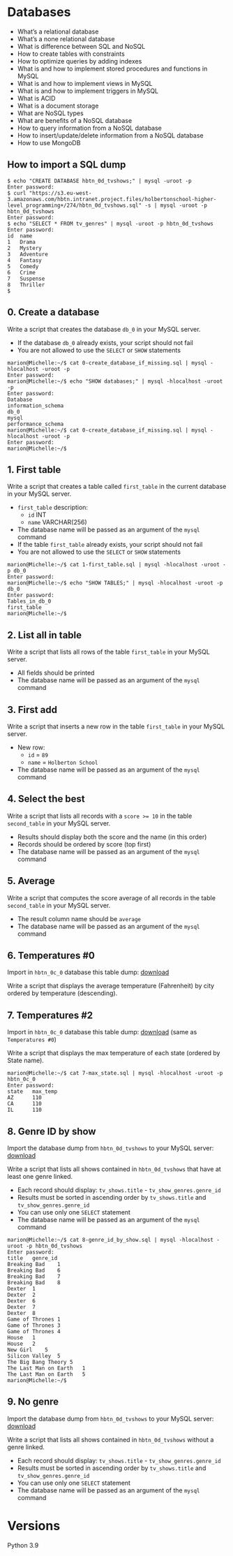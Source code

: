 # Databases
- What’s a relational database
- What’s a none relational database
- What is difference between SQL and NoSQL
- How to create tables with constraints
- How to optimize queries by adding indexes
- What is and how to implement stored procedures and functions in MySQL
- What is and how to implement views in MySQL
- What is and how to implement triggers in MySQL
- What is ACID
- What is a document storage
- What are NoSQL types
- What are benefits of a NoSQL database
- How to query information from a NoSQL database
- How to insert/update/delete information from a NoSQL database
- How to use MongoDB

## How to import a SQL dump
```
$ echo "CREATE DATABASE hbtn_0d_tvshows;" | mysql -uroot -p
Enter password: 
$ curl "https://s3.eu-west-3.amazonaws.com/hbtn.intranet.project.files/holbertonschool-higher-level_programming+/274/hbtn_0d_tvshows.sql" -s | mysql -uroot -p hbtn_0d_tvshows
Enter password: 
$ echo "SELECT * FROM tv_genres" | mysql -uroot -p hbtn_0d_tvshows
Enter password: 
id  name
1   Drama
2   Mystery
3   Adventure
4   Fantasy
5   Comedy
6   Crime
7   Suspense
8   Thriller
$
```

## 0. Create a database
Write a script that creates the database ``db_0`` in your MySQL server.

- If the database ``db_0`` already exists, your script should not fail
- You are not allowed to use the ``SELECT`` or ``SHOW`` statements

```
marion@Michelle:~/$ cat 0-create_database_if_missing.sql | mysql -hlocalhost -uroot -p
Enter password: 
marion@Michelle:~/$ echo "SHOW databases;" | mysql -hlocalhost -uroot -p
Enter password: 
Database
information_schema
db_0
mysql
performance_schema
marion@Michelle:~/$ cat 0-create_database_if_missing.sql | mysql -hlocalhost -uroot -p
Enter password: 
marion@Michelle:~/$ 
```

## 1. First table
Write a script that creates a table called ``first_table`` in the current database in your MySQL server.

- ``first_table`` description:
    - ``id`` INT
    - ``name`` VARCHAR(256)
- The database name will be passed as an argument of the ``mysql`` command
- If the table ``first_table`` already exists, your script should not fail
- You are not allowed to use the ``SELECT`` or ``SHOW`` statements

```
marion@Michelle:~/$ cat 1-first_table.sql | mysql -hlocalhost -uroot -p db_0
Enter password: 
marion@Michelle:~/$ echo "SHOW TABLES;" | mysql -hlocalhost -uroot -p db_0
Enter password: 
Tables_in_db_0
first_table
marion@Michelle:~/$ 
```

## 2. List all in table
Write a script that lists all rows of the table ``first_table`` in your MySQL server.

- All fields should be printed
- The database name will be passed as an argument of the ``mysql`` command

## 3. First add
Write a script that inserts a new row in the table ``first_table`` in your MySQL server.

- New row:
    - ``id`` = ``89``
    - ``name`` = ``Holberton School``
- The database name will be passed as an argument of the ``mysql`` command

## 4. Select the best
Write a script that lists all records with a ``score >= 10`` in the table ``second_table`` in your MySQL server.

- Results should display both the score and the name (in this order)
- Records should be ordered by score (top first)
- The database name will be passed as an argument of the ``mysql`` command

## 5. Average
Write a script that computes the score average of all records in the table ``second_table`` in your MySQL server.

- The result column name should be ``average``
- The database name will be passed as an argument of the ``mysql`` command

## 6. Temperatures #0
Import in ``hbtn_0c_0`` database this table dump: [download](https://s3.eu-west-3.amazonaws.com/hbtn.intranet.project.files/holbertonschool-higher-level_programming+/272/temperatures.sql)

Write a script that displays the average temperature (Fahrenheit) by city ordered by temperature (descending).

## 7. Temperatures #2
Import in ``hbtn_0c_0`` database this table dump: [download](https://s3.eu-west-3.amazonaws.com/hbtn.intranet.project.files/holbertonschool-higher-level_programming+/272/temperatures.sql) (same as ``Temperatures #0``)

Write a script that displays the max temperature of each state (ordered by State name).

```
marion@Michelle:~/$ cat 7-max_state.sql | mysql -hlocalhost -uroot -p hbtn_0c_0
Enter password: 
state   max_temp
AZ      110
CA      110
IL      110
```

## 8. Genre ID by show
Import the database dump from ``hbtn_0d_tvshows`` to your MySQL server: [download](https://s3.eu-west-3.amazonaws.com/hbtn.intranet.project.files/holbertonschool-higher-level_programming+/274/hbtn_0d_tvshows.sql)

Write a script that lists all shows contained in ``hbtn_0d_tvshows`` that have at least one genre linked.

- Each record should display: ``tv_shows.title`` - ``tv_show_genres.genre_id``
- Results must be sorted in ascending order by ``tv_shows.title`` and ``tv_show_genres.genre_id``
- You can use only one ``SELECT`` statement
- The database name will be passed as an argument of the ``mysql`` command

```
marion@Michelle:~/$ cat 8-genre_id_by_show.sql | mysql -hlocalhost -uroot -p hbtn_0d_tvshows
Enter password: 
title   genre_id
Breaking Bad    1
Breaking Bad    6
Breaking Bad    7
Breaking Bad    8
Dexter  1
Dexter  2
Dexter  6
Dexter  7
Dexter  8
Game of Thrones 1
Game of Thrones 3
Game of Thrones 4
House   1
House   2
New Girl    5
Silicon Valley  5
The Big Bang Theory 5
The Last Man on Earth   1
The Last Man on Earth   5
marion@Michelle:~/$ 
```

## 9. No genre
Import the database dump from ``hbtn_0d_tvshows`` to your MySQL server: [download](https://s3.eu-west-3.amazonaws.com/hbtn.intranet.project.files/holbertonschool-higher-level_programming+/274/hbtn_0d_tvshows.sql)

Write a script that lists all shows contained in ``hbtn_0d_tvshows`` without a genre linked.

- Each record should display: ``tv_shows.title`` - ``tv_show_genres.genre_id``
- Results must be sorted in ascending order by ``tv_shows.title`` and ``tv_show_genres.genre_id``
- You can use only one ``SELECT`` statement
- The database name will be passed as an argument of the ``mysql`` command

# Versions
Python 3.9
